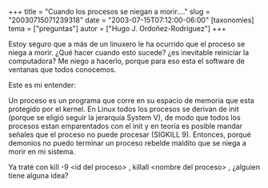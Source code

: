 +++
title = "Cuando los procesos se niegan a morir...."
slug = "20030715071239318"
date = "2003-07-15T07:12:00-06:00"
[taxonomies]
tema = ["preguntas"]
autor = ["Hugo J. Ordoñez-Rodriguez"]
+++

Estoy seguro que a más de un linuxero le ha ocurrido que el proceso se
niega a morir. ¿Qué hacer cuando esto sucede? ¿es inevitable reiniciar
la computadora? Me niego a hacerlo, porque para eso esta el software de
ventanas que todos conocemos.

<!-- more -->
Este es mi entender:

Un proceso es un programa que corre en su espacio de memoria que esta
protegido por el kernel. En Linux todos los procesos se derivan de init
(porque se eligió seguir la jerarquía System V), de modo que todos los
procesos estan emparentados con el init y en teoría es posible mandar
señales que el proceso no puede procesar (SIGKILL 9). Entonces, porqué
demonios no puedo terminar un proceso rebelde maldito que se niega a
morir en mi sistema.

Ya traté con kill -9 \<id del proceso\> , killall \<nombre del proceso\>
, ¿alguien tiene alguna idea?
